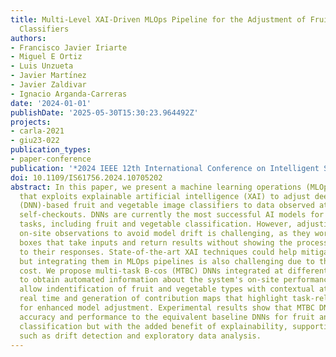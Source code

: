 ```yaml
---
title: Multi-Level XAI-Driven MLOps Pipeline for the Adjustment of Fruit and Vegetable
  Classifiers
authors:
- Francisco Javier Iriarte
- Miguel E Ortiz
- Luis Unzueta
- Javier Martı́nez
- Javier Zaldivar
- Ignacio Arganda-Carreras
date: '2024-01-01'
publishDate: '2025-05-30T15:30:23.964492Z'
projects:
- carla-2021
- giu23-022
publication_types:
- paper-conference
publication: '*2024 IEEE 12th International Conference on Intelligent Systems (IS)*'
doi: 10.1109/IS61756.2024.10705202
abstract: In this paper, we present a machine learning operations (MLOps) pipeline
  that exploits explainable artificial intelligence (XAI) to adjust deep neural network
  (DNN)-based fruit and vegetable image classifiers to data observed at super-market
  self-checkouts. DNNs are currently the most successful AI models for several automation
  tasks, including fruit and vegetable classification. However, adjusting them to
  on-site observations to avoid model drift is challenging, as they work as black
  boxes that take inputs and return results without showing the processes that lead
  to their responses. State-of-the-art XAI techniques could help mitigate this problem,
  but integrating them in MLOps pipelines is also challenging due to their high computational
  cost. We propose multi-task B-cos (MTBC) DNNs integrated at different pipeline levels
  to obtain automated information about the system's on-site performance. MTBC DNNs
  allow indentification of fruit and vegetable types with contextual attributes in
  real time and generation of contribution maps that highlight task-relevant features
  for enhanced model adjustment. Experimental results show that MTBC DNNs obtain similar
  accuracy and performance to the equivalent baseline DNNs for fruit and vegetable
  classification but with the added benefit of explainability, supporting MLOps processes
  such as drift detection and exploratory data analysis.
---
```

